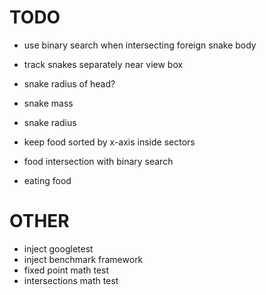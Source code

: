 TODO
====

- use binary search when intersecting foreign snake body
- track snakes separately near view box

- snake radius of head?
- snake mass
- snake radius

- keep food sorted by x-axis inside sectors
- food intersection with binary search
- eating food

OTHER
=====

- inject googletest
- inject benchmark framework
- fixed point math test
- intersections math test
